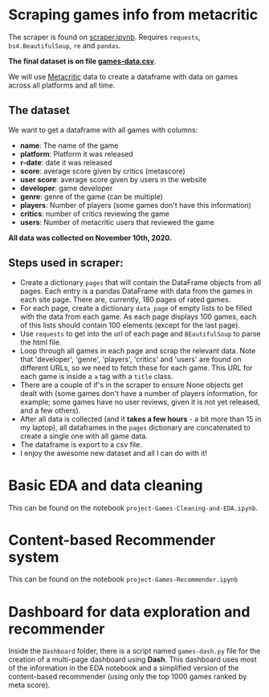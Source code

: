 # Scraping games info from metacritic

The scraper is found on [scraper.ipynb](https://github.com/BrunoBVR/projectGames/blob/main/scraper.ipynb).
Requires `requests`, `bs4.BeautifulSoup`, `re` and `pandas`.

**The final dataset is on file [games-data.csv](https://github.com/BrunoBVR/projectGames/blob/main/games-data.csv)**.

We will use [Metacritic](https://www.metacritic.com/browse/games/score/metascore/all/all/filtered?sort=desc) data to create a dataframe with data on games across all platforms and all time.

## The dataset

We want to get a dataframe with all games with columns:
* **name**: The name of the game
* **platform**: Platform it was released
* **r-date**: date it was released
* **score**: average score given by critics (metascore)
* **user score**: average score given by users in the website
* **developer**: game developer
* **genre**: genre of the game (can be multiple)
* **players**: Number of players (some games don't have this information)
* **critics**: number of critics reviewing the game
* **users**: Number of metacritic users that reviewed the game

**All data was collected on November 10th, 2020.**

## Steps used in scraper:

* Create a dictionary `pages` that will contain the DataFrame objects from all pages. Each entry is a pandas DataFrame with data from the games in each site page. There are, currently, 180 pages of rated games.
* For each page, create a dictionary `data_page` of empty lists to be filled with the data from each game. As each page displays 100 games, each of this lists should contain 100 elements (except for the last page).
* Use `requests` to get into the url of each page and `BEautifulSoup` to parse the html file.
* Loop through all games in each page and scrap the relevant data. Note that 'developer', 'genre', 'players', 'critics' and 'users' are found on different URLs, so we need to fetch these for each game. This URL for each game is inside a `a` tag with a `title` class.
* There are a couple of if's in the scraper to ensure None objects get dealt with (some games don't have a number of players information, for example; some games have no user reviews, given it is not yet released, and a few others).
* After all data is collected (and it **takes a few hours** - a bit more than 15 in my laptop), all dataframes in the `pages` dictionary are concatenated to create a single one with all game data.
* The dataframe is export to a csv file.
* I enjoy the awesome new dataset and all I can do with it!

# Basic EDA and data cleaning

This can be found on the notebook `project-Games-Cleaning-and-EDA.ipynb`.

# Content-based Recommender system

This can be found on the notebook `project-Games-Recommender.ipynb`

# Dashboard for data exploration and recommender

Inside the `Dashboard` folder, there is a script named `games-dash.py` file for the creation of a multi-page dashboard using **Dash**. This dashboard uses most of the information in the EDA notebook and a simplified version of the content-based recommender (using only the top 1000 games ranked by meta score).
